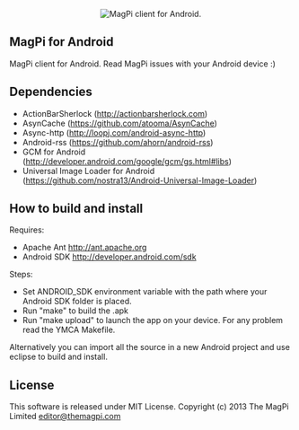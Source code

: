 <p align="center">
  <img src="https://raw.github.com/astagi/magpi-android/master/pub/TheMagPi.png" alt="MagPi client for Android."/>
</p>

MagPi for Android
-----------
MagPi client for Android. Read MagPi issues with your Android device :)

Dependencies
------------
- ActionBarSherlock (http://actionbarsherlock.com)
- AsynCache (https://github.com/atooma/AsynCache)
- Async-http (http://loopj.com/android-async-http)
- Android-rss (https://github.com/ahorn/android-rss)
- GCM for Android (http://developer.android.com/google/gcm/gs.html#libs)
- Universal Image Loader for Android (https://github.com/nostra13/Android-Universal-Image-Loader)

How to build and install
------------------------
Requires:

- Apache Ant http://ant.apache.org
- Android SDK http://developer.android.com/sdk

Steps:

- Set ANDROID_SDK environment variable with the path where your Android SDK folder is placed.
- Run "make" to build the .apk
- Run "make upload" to launch the app on your device. For any problem read the YMCA Makefile.

Alternatively you can import all the source in a new Android project and use eclipse to build and install.

License
-------
This software is released under MIT License. Copyright (c) 2013 The MagPi Limited <editor@themagpi.com>